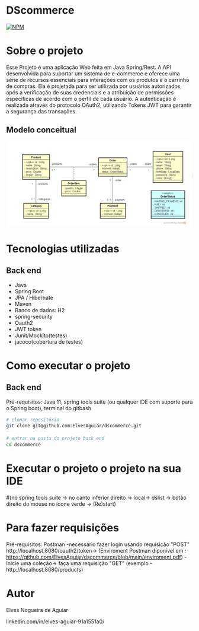 # DScommerce
[![NPM](https://img.shields.io/npm/l/react)](https://github.com/ElvesAguiar/dscommerce/blob/main/LICENSE) 

# Sobre o projeto
Esse Projeto é uma aplicação Web feita em Java Spring/Rest.
A API desenvolvida para suportar um sistema de e-commerce e oferece uma série de recursos essenciais para interações com os produtos e o carrinho de compras. Ela é projetada para ser utilizada por usuários autorizados, após a verificação de suas credenciais e a atribuição de permissões específicas de acordo com o perfil de cada usuário. A autenticação é realizada através do protocolo OAuth2, utilizando Tokens JWT para garantir a segurança das transações.

## Modelo conceitual
![Modelo Conceitual](https://github.com/ElvesAguiar/dscommerce/blob/main/Captura%20de%20tela%202023-06-05%20105505.png)


# Tecnologias utilizadas
## Back end
- Java
- Spring Boot
- JPA / Hibernate
- Maven
- Banco de dados: H2
- spring-security
- Oauth2
- JWT token
- Junit/Mockito(testes)
- jacoco(cobertura de testes)

# Como executar o projeto

## Back end
Pré-requisitos: Java 11, 
spring tools suite (ou qualquer IDE com suporte para o Spring boot), 
terminal do gitbash

```bash
# clonar repositório
git clone git@github.com:ElvesAguiar/dscommerce.git

# entrar na pasta do projeto back end
cd dscommerce
```
# Executar o projeto o projeto na sua IDE
#(no spring tools suite -> no canto inferior direito -> local-> dslist -> botão direito do mouse no ícone verde -> (Re)start) 

# Para fazer requisições
Pré-requisitos: Postman
-necessário fazer login usando requisição "POST" http://localhost:8080/oauth2/token->
(Enviroment Postman díponível em : https://github.com/ElvesAguiar/dscommerce/blob/main/enviroment.pdf)
-Inicie uma coleção->  faça uma requisição "GET" (exemplo - http://localhost:8080/products)

# Autor

Elves Nogueira de Aguiar

linkedin.com/in/elves-aguiar-91a1551a0/

